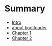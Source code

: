 # Summary

- [Intro](./intro.md)
- [about bootloader](./bootloader.md)
- [Chapter 1](./chapter_1.md)
- [Chapter 2](./chapter_2.md)
